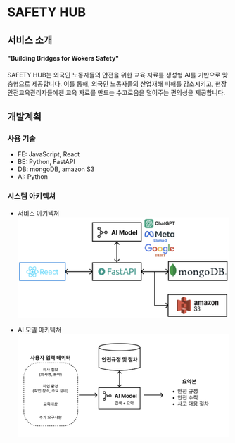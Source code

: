 # SAFETY HUB
## 서비스 소개
#### "Building Bridges for Wokers Safety"

SAFETY HUB는 외국인 노동자들의 안전을 위한 교육 자료를 생성형 AI를 기반으로 맞춤형으로 제공합니다. 
이를 통해, 외국인 노동자들의 산업재해 피해를 감소시키고, 현장 안전교육관리자들에겐 교육 자료를 만드는 수고로움을 덜어주는 편의성을 제공합니다.


## 개발계획

### 사용 기술

- FE: JavaScript, React
- BE: Python, FastAPI
- DB: mongoDB, amazon S3
- AI: Python

### 시스템 아키텍쳐
- 서비스 아키텍쳐
![서비스 아키텍쳐](./images/architecture_1.png)

- AI 모델 아키텍쳐
![AI 아키텍쳐](./images/ai_architecture.png)
